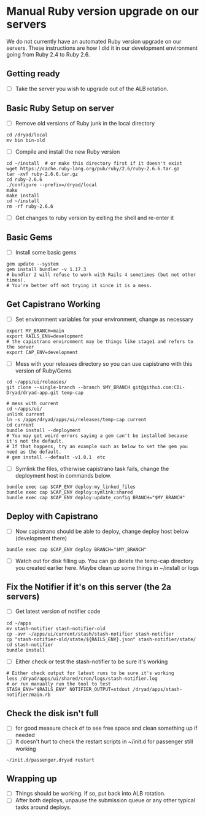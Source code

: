 # Manual Ruby version upgrade on our servers

We do not currently have an automated Ruby version upgrade on our servers.
These instructions are how I did it in our development environment going
from Ruby 2.4 to Ruby 2.6.

## Getting ready

- [ ] Take the server you wish to upgrade out of the ALB rotation.

## Basic Ruby Setup on server

- [ ] Remove old versions of Ruby junk in the local directory
```shell script
cd /dryad/local
mv bin bin-old
```

- [ ] Compile and install the new Ruby version
```shell script
cd ~/install  # or make this directory first if it doesn't exist
wget https://cache.ruby-lang.org/pub/ruby/2.6/ruby-2.6.6.tar.gz
tar -xvf ruby-2.6.6.tar.gz
cd ruby-2.6.6
./configure --prefix=/dryad/local
make
make install
cd ~/install
rm -rf ruby-2.6.6
```

- [ ] Get changes to ruby version by exiting the shell and re-enter it

## Basic Gems

- [ ] Install some basic gems
```shell script
gem update --system
gem install bundler -v 1.17.3
# bundler 2 will refuse to work with Rails 4 sometimes (but not other times).
# You're better off not trying it since it is a mess.
```

## Get Capistrano Working

- [ ] Set environment variables for your environment, change as necessary
```shell script
export MY_BRANCH=main
export RAILS_ENV=development
# the capistrano environment may be things like stage1 and refers to the server
export CAP_ENV=development
```

- [ ] Mess with your releases directory so you can use capistrano with this version of Ruby/Gems
```shell script
cd ~/apps/ui/releases/
git clone --single-branch --branch $MY_BRANCH git@github.com:CDL-Dryad/dryad-app.git temp-cap

# mess with current
cd ~/apps/ui/
unlink current
ln -s /apps/dryad/apps/ui/releases/temp-cap current
cd current
bundle install --deployment
# You may get weird errors saying a gem can't be installed because it's not the default.
# If that happens, try an example such as below to set the gem you need as the default.
# gem install --default -v1.0.1  etc
```

- [ ] Symlink the files, otherwise capistrano task fails, change the deployment host in commands below.
```shell script
bundle exec cap $CAP_ENV deploy:my_linked_files
bundle exec cap $CAP_ENV deploy:symlink:shared
bundle exec cap $CAP_ENV deploy:update_config BRANCH="$MY_BRANCH"
```

## Deploy with Capistrano

- [ ] Now capistrano should be able to deploy, change deploy host below (development there)
```shell script
bundle exec cap $CAP_ENV deploy BRANCH="$MY_BRANCH"
```

- [ ] Watch out for disk filling up.  You can go delete the temp-cap directory you created earlier here. Maybe clean
up some things in ~/install or logs

## Fix the Notifier if it's on this server (the 2a servers)

- [ ] Get latest version of notifier code
```shell script
cd ~/apps
mv stash-notifier stash-notifier-old
cp -avr ~/apps/ui/current/stash/stash-notifier stash-notifier
cp "stash-notifier-old/state/${RAILS_ENV}.json" stash-notifier/state/
cd stash-notifier
bundle install
```

- [ ] Either check or test the stash-notifier to be sure it's working
```shell script
# Either check output for latest runs to be sure it's working
less /dryad/apps/ui/shared/cron/logs/stash-notifier.log
# or run manually run the tool to test
STASH_ENV="$RAILS_ENV" NOTIFIER_OUTPUT=stdout /dryad/apps/stash-notifier/main.rb
```

## Check the disk isn't full
- [ ] for good measure check `df` to see free space and clean something up if needed
- [ ] It doesn't hurt to check the restart scripts in ~/init.d for passenger still working
```shell script
~/init.d/passenger.dryad restart
```

## Wrapping up
- [ ] Things should be working.  If so, put back into ALB rotation.
- [ ] After both deploys, unpause the submission queue or any other typical tasks around deploys.
